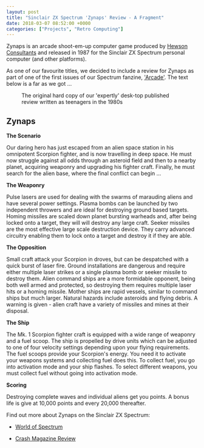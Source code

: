 ```yaml
---
layout: post
title: "Sinclair ZX Spectrum 'Zynaps' Review - A Fragment"
date: 2018-03-07 08:52:00 +0000
categories: ["Projects", "Retro Computing"]
---
```


<p>Zynaps is an arcade shoot-em-up computer game produced by <a href="http://www.hewsonconsultants.com/">Hewson Consultants</a> and released in 1987 for the Sinclair ZX Spectrum personal computer (and other platforms).</p>

<p>As one of our favourite titles, we decided to include a review for Zynaps as part of one of the first issues of our Spectrum fanzine, <a href="{{ site.baseurl }}/arcade-a-sinclair-zx-spectrum-fanzine/" data-type="post" data-id="121">'Arcade'</a>. The text below is a far as we got ...</p>

<figure><a href="{{ site.baseurl }}/wp-content/uploads/2022/12/zynaps_original.jpg"><img src="https://www.circleseven.co.uk/wp-content/uploads/2022/12/zynaps_original-300x285.jpg" alt="" class="wp-image-128" style="border-radius:6px"/></a><figcaption>The original hard copy of our 'expertly' desk-top published review written as teenagers in the 1980s</figcaption></figure>

<h2>Zynaps</h2>

**The Scenario**

Our daring hero has just escaped from an alien space station in his omnipotent Scorpion fighter, and is now travelling in deep space. He must now struggle against all odds through an asteroid field and then to a nearby planet, acquiring weaponry and upgrading his fighter craft. Finally, he must search for the alien base, where the final conflict can begin ...

**The Weaponry**

Pulse lasers are used for dealing with the swarms of marauding aliens and have several power settings. Plasma bombs can be launched by two independent throwers and are ideal for destroying ground based targets. Homing missiles are scaled down planet bursting warheads and, after being locked onto a target, they will will destroy any large craft. Seeker missiles are the most effective large scale destruction device. They carry advanced circuitry enabling them to lock onto a target and destroy it if they are able.

**The Opposition**

Small craft attack your Scorpion in droves, but can be despatched with a quick burst of laser fire. Ground installations are dangerous and require either multiple laser strikes or a single plasma bomb or seeker missile to destroy them. Alien command ships are a more formidable opponent, being both well armed and protected, so destroying them requires multiple laser hits or a homing missile. Mother ships are rapid vessels, similar to command ships but much larger. Natural hazards include asteroids and flying debris. A warning is given - alien craft have a variety of missiles and mines at their disposal.

**The Ship**

The Mk. 1 Scorpion fighter craft is equipped with a wide range of weaponry and a fuel scoop. The ship is propelled by drive units which can be adjusted to one of four velocity settings depending upon your flying requirements. The fuel scoops provide your Scorpion's energy. You need it to activate your weapons systems and collecting fuel does this. To collect fuel, you go into activation mode and your ship flashes. To select different weapons, you must collect fuel without going into activation mode.

**Scoring**

Destroying complete waves and individual aliens get you points. A bonus life is give at 10,000 points and every 20,000 thereafter.

Find out more about Zynaps on the Sinclair ZX Spectrum:

- <a href="http://www.worldofspectrum.org/infoseekid.cgi?id=0005890">World of Spectrum</a>

- <a href="http://www.crashonline.org.uk/42/zynaps.htm">Crash Magazine Review</a>

